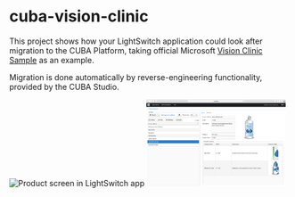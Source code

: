 # cuba-vision-clinic

This project shows how your LightSwitch application could look after migration to the CUBA Platform, taking official Microsoft [Vision Clinic Sample](https://code.msdn.microsoft.com/windowsdesktop/Visual-Studio-LightSwitch-c8e92df4) as an example.

Migration is done automatically by reverse-engineering functionality, provided by the CUBA Studio.

<img src="https://github.com/aleksey-stukalov/cuba-vision-clinic/blob/masterscreenshots/LS-products-screen.png" alt="Product screen in LightSwitch app" width="whatever" height="250px">
<img src="https://github.com/aleksey-stukalov/cuba-vision-clinic/blob/master/screenshots/CUBA-products-screen.png" alt="Product screen in CUBA app" width="250px">



